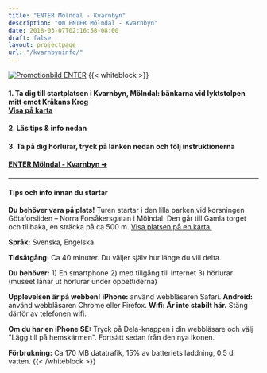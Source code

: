 ```yaml
---
title: "ENTER Mölndal - Kvarnbyn"
description: "Om ENTER Mölndal - Kvarnbyn"
date: 2018-03-07T02:16:58-08:00
draft: false
layout: projectpage
url: "/kvarnbyninfo/"
---
```

[![Promotionbild ENTER](/img/enter-promo.jpg)](https://entermolndal.se/kvarnbyn)
{{< whiteblock >}}
<!-- ### ENTER Mölndal är en interaktiv upplevelse i din mobiltelefon -->

#### 1. Ta dig till startplatsen i Kvarnbyn, Mölndal: bänkarna vid lyktstolpen mitt emot Kråkans Krog<br />[Visa på karta](https://goo.gl/maps/yJWp2qkVVk12)
#### 2. Läs tips & info nedan
#### 3. Ta på dig hörlurar, tryck på länken nedan och följ instruktionerna
#### [ENTER Mölndal - Kvarnbyn ➔](https://entermolndal.se/kvarnbyn)

---
#### **Tips och info innan du startar**
**Du behöver vara på plats!** 
Turen startar i den lilla parken vid korsningen Götaforsliden – Norra Forsåkersgatan i Mölndal. Den går till Gamla torget och tillbaka, en sträcka på ca 500 m. [Visa platsen på en karta.](https://goo.gl/maps/yJWp2qkVVk12)

**Språk:** Svenska, Engelska.

**Tidsåtgång:** Ca 40 minuter. Du väljer själv hur länge du vill delta.

**Du behöver:**  1) En smartphone 2) med tillgång till Internet 3) hörlurar (museet lånar ut hörlurar under öppettiderna) 

**Upplevelsen är på webben!**
**iPhone:** använd webbläsaren Safari.
**Android:** använd webbläsaren Chrome eller Firefox.
**Wifi: Är inte stabilt här.** Stäng därför av telefonen wifi.

**Om du har en iPhone SE:** Tryck på Dela-knappen i din webbläsare och välj "Lägg till på hemskärmen". Fortsätt sedan från den nya ikonen.

**Förbrukning:** Ca 170 MB datatrafik, 15% av batteriets laddning, 0.5 dl vatten.
{{< /whiteblock >}}
